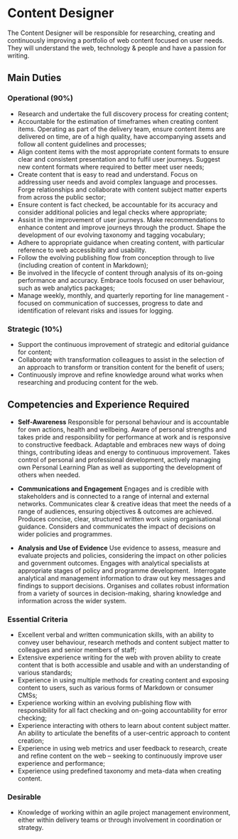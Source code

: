 # Content Designer

The Content Designer will be responsible for researching, creating and continuously improving a portfolio of web content focused on user needs. They will understand the web, technology & people and have a passion for writing.

## Main Duties

### Operational (90%)

* Research and undertake the full discovery process for creating content;
* Accountable for the estimation of timeframes when creating content items. Operating as part of the delivery team, ensure content items are delivered on time, are of a high quality, have accompanying assets and follow all content guidelines and processes;
* Align content items with the most appropriate content formats to ensure clear and consistent presentation and to fulfil user journeys. Suggest new content formats where required to better meet user needs;
* Create content that is easy to read and understand. Focus on addressing user needs and avoid complex language and processes. Forge relationships and collaborate with content subject matter experts from across the public sector;
* Ensure content is fact checked, be accountable for its accuracy and consider additional policies and legal checks where appropriate;
* Assist in the improvement of user journeys. Make recommendations to enhance content and improve journeys through the product. Shape the development of our evolving taxonomy and tagging vocabulary;
* Adhere to appropriate guidance when creating content, with particular reference to web accessibility and usability.
* Follow the evolving publishing flow from conception through to live (including creation of content in Markdown);
* Be involved in the lifecycle of content through analysis of its on-going performance and accuracy. Embrace tools focused on user behaviour, such as web analytics packages;
* Manage weekly, monthly, and quarterly reporting for line management - focused on communication of successes, progress to date and identification of relevant risks and issues for logging.  
 
### Strategic (10%)

* Support the continuous improvement of strategic and editorial guidance for content;
* Collaborate with transformation colleagues to assist in the selection of an approach to transform or transition content for the benefit of users;
* Continuously improve and refine knowledge around what works when researching and producing content for the web.

## Competencies and Experience Required

* **Self-Awareness** 
Responsible for personal behaviour and is accountable for own actions, health and wellbeing. Aware of personal strengths and takes pride and responsibility for performance at work and is responsive to constructive feedback. Adaptable and embraces new ways of doing things, contributing ideas and energy to continuous improvement. Takes control of personal and professional development, actively managing own Personal Learning Plan as well as supporting the development of others when needed.

* **Communications and Engagement** 
Engages and is credible with stakeholders and is connected to a range of internal and external networks. Communicates clear & creative ideas that meet the needs of a range of audiences, ensuring objectives & outcomes are achieved. Produces concise, clear, structured written work using organisational guidance. Considers and communicates the impact of decisions on wider policies and programmes.

* **Analysis and Use of Evidence** 
Use evidence to assess, measure and evaluate projects and policies, considering the impact on other policies and government outcomes. Engages with analytical specialists at appropriate stages of policy and programme development.  Interrogate analytical and management information to draw out key messages and findings to support decisions. Organises and collates robust information from a variety of sources in decision-making, sharing knowledge and information across the wider system. 

### Essential Criteria

* Excellent verbal and written communication skills, with an ability to convey user behaviour, research methods and content subject matter to colleagues and senior members of staff;
* Extensive experience writing for the web with proven ability to create content that is both accessible and usable and with an understanding of various standards;
* Experience in using multiple methods for creating content and exposing content to users, such as various forms of Markdown or consumer CMSs;
* Experience working within an evolving publishing flow with responsibility for all fact checking and on-going accountability for error checking;
* Experience interacting with others to learn about content subject matter. An ability to articulate the benefits of a user-centric approach to content creation;
* Experience in using web metrics and user feedback to research, create and refine content on the web – seeking to continuously improve user experience and performance;
* Experience using predefined taxonomy and meta-data when creating content. 

### Desirable 

* Knowledge of working within an agile project management environment, either within delivery teams or through involvement in coordination or strategy.  
